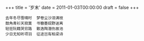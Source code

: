 +++
title = '岁末'
date = 2011-01-03T00:00:00
draft = false
+++

<div class="poem">

```
去年冬尽雪晴时  梦卷尘沙泪满枝
鼓角青衫天寂寞  书簪墨砚野迷离
轻狂阮籍哭穷路  散逸陶潜伤故池
少日无知听项羽  征途岂有柏梁诗
```

</div>
